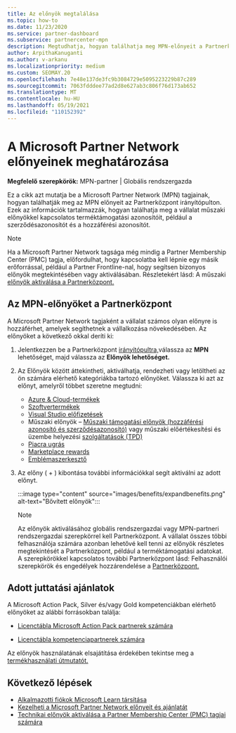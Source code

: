 ```yaml
---
title: Az előnyök megtalálása
ms.topic: how-to
ms.date: 11/23/2020
ms.service: partner-dashboard
ms.subservice: partnercenter-mpn
description: Megtudhatja, hogyan találhatja meg MPN-előnyeit a Partnerközpont irányítópultján. A műszaki előnyök hozzáférési azonosítójának és szerződésazonosítójának megkeresére vonatkozó információkat tartalmaz.
author: ArpithaKanuganti
ms.author: v-arkanu
ms.localizationpriority: medium
ms.custom: SEOMAY.20
ms.openlocfilehash: 7e48e137de3fc9b3084729e5095223229b87c289
ms.sourcegitcommit: 7063fdddee77ad2d8e627ab3c806f76d173ab652
ms.translationtype: MT
ms.contentlocale: hu-HU
ms.lasthandoff: 05/19/2021
ms.locfileid: "110152392"
---
```

# <a name="locate-your-microsoft-partner-network-benefits"></a>A Microsoft Partner Network előnyeinek meghatározása 

**Megfelelő szerepkörök:** MPN-partner | Globális rendszergazda

Ez a cikk azt mutatja be a Microsoft Partner Network (MPN) tagjainak, hogyan találhatják meg az MPN előnyeit az Partnerközpont irányítópulton. Ezek az információk tartalmazzák, hogyan találhatja meg a vállalat műszaki előnyökkel kapcsolatos terméktámogatási azonosítóit, például a szerződésazonosítót és a hozzáférési azonosítót.

>[!NOTE]
> Ha a Microsoft Partner Network tagsága még mindig a Partner Membership Center (PMC) tagja, előfordulhat, hogy kapcsolatba kell lépnie egy másik erőforrással, például a Partner Frontline-nal, hogy segítsen bizonyos előnyök megtekintésében vagy aktiválásában. Részletekért lásd: A műszaki [előnyök aktiválása a Partnerközpont.](partner-membership-center-tech-benefits-activate.md)

## <a name="find-your-mpn-benefits-in-partner-center"></a>Az MPN-előnyöket a Partnerközpont

A Microsoft Partner Network tagjaként a vállalat számos olyan előnyre is hozzáférhet, amelyek segíthetnek a vállalkozása növekedésében. Az előnyöket a következő okkal deríti ki:

1. Jelentkezzen be a Partnerközpont [irányítópultra,](https://partner.microsoft.com/dashboard/home)válassza az **MPN** lehetőséget, majd válassza az **Előnyök lehetőséget.**

2. Az Előnyök között áttekintheti, aktiválhatja, rendezheti vagy letöltheti az ön számára elérhető kategóriákba tartozó előnyöket. Válassza ki azt az előnyt, amelyről többet szeretne megtudni:

   - [Azure & Cloud-termékek](mpn-benefits-azure-cloud.md)
   - [Szoftvertermékek](mpn-benefits-software.md)
   - [Visual Studio előfizetések](mpn-benefits-visual-studio.md)
   - Műszaki előnyök – [Műszaki támogatási előnyök (hozzáférési azonosító és szerződésazonosító)](mpn-benefits-technical-support.md) vagy műszaki előértékesítési és üzembe helyezési [szolgáltatások (TPD)](technical-benefits.md)
   - [Piacra ugrás](mpn-learn-about-go-to-market-benefits.md)
   - [Marketplace rewards](marketplace-rewards.md)
   - [Emblémaszerkesztő](mpn-logo-builder.md)

3. Az előny ( + ) kibontása további információkkal segít aktiválni az adott előnyt.

   :::image type="content" source="images/benefits/expandbenefits.png" alt-text="Bővített előnyök":::

   > [!NOTE]
   > Az előnyök aktiválásához globális rendszergazdai vagy MPN-partneri rendszergazdai szerepkörrel kell Partnerközpont. A vállalat összes többi felhasználója számára azonban lehetővé kell tenni az előnyök részletes megtekintését a Partnerközpont, például a terméktámogatási adatokat. A szerepkörökkel kapcsolatos további Partnerközpont lásd: Felhasználói szerepkörök és engedélyek hozzárendelése a [Partnerközpont.](permissions-overview.md)

## <a name="specific-benefit-offers"></a>Adott juttatási ajánlatok

A Microsoft Action Pack, Silver és/vagy Gold kompetenciákban elérhető előnyöket az alábbi forrásokban találja:

- [Licenctábla Microsoft Action Pack partnerek számára](https://assetsprod.microsoft.com/en-us/microsoft-action-pack-license-table.pdf)

- [Licenctábla kompetenciapartnerek számára](https://assetsprod.microsoft.com/mpn-maps-software-iur-competency-license-table.docx)

Az előnyök használatának elsajátítása érdekében tekintse meg a [termékhasználati útmutatót.](https://assets.microsoft.com/MPN-MAPS-Product-Usage-Guide.pdf)

## <a name="next-steps"></a>Következő lépések

- [Alkalmazotti fiókok Microsoft Learn társítása](ms-learn-associate.md)
- [Kezelheti a Microsoft Partner Network előnyeit és ajánlatát](manage-your-partner-network-benefits.md)
- [Technikai előnyök aktiválása a Partner Membership Center (PMC) tagjai számára](partner-membership-center-tech-benefits-activate.md)
